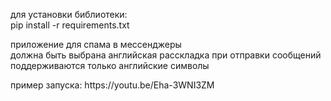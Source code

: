<p>
для установки библиотеки:<br>
pip install -r requirements.txt
</p>
<p>
приложение для спама в мессенджеры<br>
должна быть выбрана английская расскладка при отправки сообщений<br>
поддерживаются только английские символы<br>
</p>

<p>пример запуска: https://youtu.be/Eha-3WNI3ZM</p>